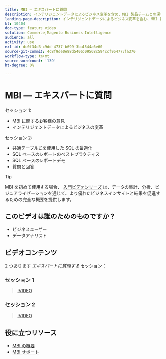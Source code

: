 ```yaml
---
title: MBI — エキスパートに質問
description: インテリジェントデータによるビジネス変革を含め、MBI 製品チームとの深い関わりについては、記録されたウェビナーをご覧ください。
landing-page-description: インテリジェントデータによるビジネス変革を含む、MBI 製品チームとの深い深い掘り下げについては、この録画ウェビナーをご覧ください。
kt: 10404
doc-type: feature video
solution: Commerce,Magento Business Intelligence
audience: all
activity: use
exl-id: dc0f34d3-c9dd-4737-b699-3ba1544a6e60
source-git-commit: 4c8f9de0e88d5406c09568c594ccf954777fa370
workflow-type: tm+mt
source-wordcount: '139'
ht-degree: 0%

---
```


# MBI — エキスパートに質問

セッション 1:

- MBI に関するお客様の意見
- インテリジェントデータによるビジネスの変革

セッション 2:

- 共通テーブル式を使用した SQL の最適化
- SQL ベースのレポートのベストプラクティス
- SQL ベースのレポートデモ
- 質問と回答

>[!TIP]
>
>MBI を初めて使用する場合、 [入門ビデオシリーズ](./../1-overview.md) は、データの集計、分析、ビジュアライゼーションを通じて、より優れたビジネスインサイトと結果を促進するための完全な概要を提供します。

## このビデオは誰のためのものですか？

- ビジネスユーザー
- データアナリスト

## ビデオコンテンツ

2 つあります _エキスパートに質問する_ セッション：

### セッション 1

>[!VIDEO](https://video.tv.adobe.com/v/342409?quality=12&learn=on)

### セッション 2

>[!VIDEO](https://video.tv.adobe.com/v/342410?quality=12&learn=on)

## 役に立つリソース

- [MBI の概要](https://docs.magento.com/mbi/getting-started/getting-started.html)
- [MBI サポート](https://support.magento.com/hc/en-us/articles/360016730811)
